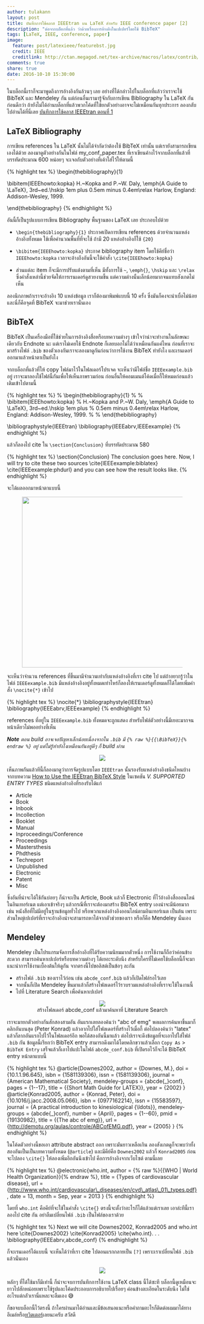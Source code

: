 ```yaml
---
author: tulakann
layout: post
title: บันทึกการใช้คลาส IEEEtran บน LaTeX สำหรับ IEEE conference paper [2]
description: "ต่อจากบล็อกที่แล้ว ว่าด้วยเรื่องการอ้างอิงในเปเปอร์โดยใช้ BibTeX"
tags: [LaTeX, IEEE, conference, paper]
image:
  feature: post/latexieee/featurebst.jpg
  credit: IEEE
  creditlink: http://ctan.megagod.net/tex-archive/macros/latex/contrib/IEEEtran/bibtex/IEEEtran_bst_HOWTO.pdf
comments: true
share: true
date: 2016-10-10 15:30:00
---
```


ในบล็อกนี้เราก็จะมาพูดถึงการอ้างอิงกันล้วนๆ เลย อย่างที่ได้กล่าวไปในบล็อกที่แล้วว่าเราจะใช้ BibTeX และ Mendeley กัน แต่ก่อนอื่นเรามารู้จักกับการเขียน Bibliography ใน LaTeX กันก่อนดีกว่า ถ้ายังไม่ได้อ่านบล็อกที่แล้วพวกโค้ดที่ใช้ยกตัวอย่างอาจจะไม่เหมือนกันทุกประการ ลองกลับไปอ่านได้ที่นี่เลย [บันทึกการใช้คลาส IEEEtran ตอนที่ 1](http://tupleblog.github.io/latex-ieeetran/)

## LaTeX Bibliography
การเขียน references ใน LaTeX นั้นไม่ได้จำกัดว่าต้องใช้ BibTeX เท่านั้น แต่เรายังสามารถเขียนเองได้ด้วย ลองมาดูตัวอย่างกันในไฟล์ my_conf_paper.tex ที่เราเขียนค้างไว้จากบล็อกที่แล้วที่บรรทัดประมาณ 600 หน่อยๆ จะเจอกับตัวอย่างที่เค้าใส่ไว้ให้ตามนี้

{% highlight tex %}
\begin{thebibliography}{1}

\bibitem{IEEEhowto:kopka}
H.~Kopka and P.~W. Daly, \emph{A Guide to \LaTeX}, 3rd~ed.\hskip 1em plus
  0.5em minus 0.4em\relax Harlow, England: Addison-Wesley, 1999.

\end{thebibliography}
{% endhighlight %}

อันนี้ก็เป็นรูปแบบการเขียน Bibliography พื้นฐานของ LaTeX เลย ประกอบไปด้วย

- `\begin{thebibliography}{1}` ประกาศเปิดการเขียน references ด้วยจำนวนแหล่งอ้างอิงทั้งหมด ใช้เพื่อคำนวณพื้นที่ที่จะใช้ ถ้ามี 20 แหล่งอ้างอิงก็ใช้ `{20}`
- `\bibitem{IEEEhowto:kopka}` ประกาศ bibliography item โดยใช้คีย์ชื่อว่า `IEEEhowto:kopka` เวลาจะอ้างถึงอันนี้จะใช้คำสั่ง `\cite{IEEEhowto:kopka}`

- ส่วนแต่ละ item ก็จะมีการปรับแต่่งตามที่เห็น มีทั้งการใช้ `~`, `\emph{}`, `\hskip` และ `\relax` ซึ่งคำสั่งเหล่านี้ช่วยจัดให้การเรนเดอร์ดูสวยงามขึ้น แต่ความต่างนั้นเล็กน้อยมากจนแทบสังเกตไม่เห็น

ลองนึกภาพถ้าเราจะอ้างอิง 10 แหล่งข้อมูล เราก็ต้องมาพิมพ์แบบนี้ 10 ครั้ง ซึ่งมันก็คงจะน่าเบื่อไม่น้อย และนี่ก็คือจุดที่ BibTeX จะมาช่วยเรานั่นเอง

## BibTeX
BibTeX เป็นเครื่องมือที่ใช้ช่วยในการอ้างอิงสื่อหรือบทความต่างๆ เข้าใจว่าน่าจะทำงานในลักษณะเดียวกับ Endnote นะ แต่เราไม่เคยใช้ Endnote ก็เลยบอกไม่ได้ว่าเหมือนกันแค่ไหน ก่อนที่เราจะมาสร้างไฟล์ `.bib` ของตัวเองกันเราจะลองมาดูกันก่อนว่าการใช้งาน BibTeX ทำยังไง และเรนเดอร์ออกมาแล้วหน้าตาเป็นยังไง

จากบล็อกที่แล้วที่ให้ copy ไฟล์มาไว้ในโฟลเดอร์โปรเจค จะเห็นว่ามีไฟล์ชื่อ `IEEEexample.bib` อยู่ เราจะมาลองใช้ไฟล์นี้กันเพื่อให้เห็นภาพรวมก่อน ก่อนอื่นให้คอมเมนต์โค้ดเมื่อกี้ให้หมดก่อนแล้วเติมเข้าไปตามนี้

{% highlight tex %}
% \begin{thebibliography}{1}
%
% \bibitem{IEEEhowto:kopka}
% H.~Kopka and P.~W. Daly, \emph{A Guide to \LaTeX}, 3rd~ed.\hskip 1em plus
%   0.5em minus 0.4em\relax Harlow, England: Addison-Wesley, 1999.
%
% \end{thebibliography}

\bibliographystyle{IEEEtran}
\bibliography{IEEEabrv,IEEEexample}
{% endhighlight %}

แล้วก็ลองไป cite ใน `\section{Conclusion}` ที่บรรทัดประมาณ 580

{% highlight tex %}
\section{Conclusion}
The conclusion goes here. Now, I will try to cite these two sources
\cite{IEEEexample:biblatex} \cite{IEEEexample:phdurl} and you can see how
the result looks like.
{% endhighlight %}

จะได้ผลออกมาหน้าตาแบบนี้

<figure><center>
  <img width="450px" src="/images/post/latexieee/refrendered.png" data-action="zoom"/>
</center></figure>

จะเห็นว่าจำนวน references ที่ขึ้นมามีจำนวนเท่ากับแหล่งอ้างอิงที่เรา cite ไป แต่ถ้าอยากรู้ว่าในไฟล์ `IEEEexample.bib` มีแหล่งอ้างอิงอยู่ทั้งหมดเท่าไหร่ก็ลองให้เรนเดอร์ดูทั้งหมดก็ได้โดยเพิ่มคำสั่ง `\nocite{*}` เข้าไป

{% highlight tex %}
\nocite{*}
\bibliographystyle{IEEEtran}
\bibliography{IEEEabrv,IEEEexample}
{% endhighlight %}

references ที่อยู่ใน `IEEEexample.bib` ทั้งหมดจะถูกแสดง สำหรับไฟล์ตัวอย่างนี้มีเยอะมากจนหน้าเดียวไม่พออย่างที่เห็น

_**Note** ตอน build อาจเจอปัญหาเล็กน้อยเนื่องจากใน `.bib` มี `{% raw %}{{\BibTeX}}{% endraw %}` อยู่ แต่ไม่รู้ทำยังไงเหมือนกันอยู่ดีๆ ก็ build ผ่าน_

<figure><center>
  <img src="/images/post/latexieee/allref.png" data-action="zoom"/>
</center></figure>

เห็นภาพกันแล้วทีนี้ก็ลองมาดูว่าการจัดรูปแบบโดย `IEEEtran` นั้นรองรับแหล่งอ้างอิงชนิดไหนบ้าง จากบทความ [How to Use the IEEEtran BibTeX Style](http://ctan.megagod.net/tex-archive/macros/latex/contrib/IEEEtran/bibtex/IEEEtran_bst_HOWTO.pdf) ในเซคชัน _V. SUPPORTED ENTRY TYPES_ ชนิดแหล่งอ้างอิงที่รองรับได้แก่

- Article
- Book
- Inbook
- Incollection
- Booklet
- Manual
- Inproceedings/Conference
- Proceedings
- Mastersthesis
- Phdthesis
- Techreport
- Unpublished
- Electronic
- Patent
- Misc

ซึ่งอันที่น่าจะได้ใช้กันบ่อยๆ ก็น่าจะเป็น Article, Book แล้วก็ Electronic ที่ไว้อ้างอิงสื่อออนไลน์ในอินเทอร์เนต แต่เอาเข้าจริงๆ แล้วกรณีที่เราจะต้องมาสร้าง BibTeX entry เองน่าจะมีน้อยมาก เช่น หนังสือที่ไม่มีอยู่ในฐานข้อมูลทั่วไป หรือพวกแหล่งอ้างอิงออนไลน์ตามอินเทอร์เนต เป็นต้น เพราะส่วนใหญ่เปเปอร์ที่เราจะอ้างอิงน่าจะสามารถหาได้จากตัวช่วยของเรา หรือก็คือ Mendeley นั่นเอง

## Mendeley
Mendeley เป็นโปรแกรมจัดการสื่ออ้างอิงที่ได้รับความนิยมมากตัวหนึ่ง การใช้งานก็ถือว่าค่อนข้างสะดวก สามารถค้นหาเปเปอร์หรือบทความต่างๆ ได้เยอะระดับนึง สำหรับใครที่ไม่เคยใช้บล็อกนี้ก็จะมาแนะนำการใช้งานเบื้องต้นให้ดูกัน จากตรงนี้ไปขอลิสต์เป็นข้อๆ ละกัน

- สร้างไฟล์ `.bib` ของเราไว้ก่อน เช่น `abcde_conf.bib` แล้วก็เปิดไฟล์รอไว้เลย
- จากนั้นก็เปิด Mendeley ขึ้นมาแล้วก็สร้างโฟลเดอร์ไว้รวบรวมแหล่งอ้างอิงที่เราจะใช้ในงานนี้
- ไปที่ Literature Search เพื่อค้นหาเปเปอร์

<figure><center>
  <img src="/images/post/latexieee/mendeleymenu.png" data-action="zoom"/>

  <figcaption>
    <a title="#">
      สร้างโฟลเดอร์ abcde_conf แล้วมาค้นหาที่ Literature Search
    </a>
  </figcaption>
</center></figure>

เราจะมายกตัวอย่างกันสักสองสามอัน อันแรกเลยลองค้นว่า "abc of emg" พอผลการค้นหาขึ้นมาก็คลิกอันบนสุด (Peter Konrad) แล้วลากไปใส่โฟลเดอร์ที่สร้างไว้เมื่อกี้ ต่อไปลองค้นว่า "latex" แล้วก็ลากอันแรกไปไว้ในโฟลเดอร์อีก พอได้สองอันนี้มาแล้ว ต่อไปเราจะดึงข้อมูลที่จะเอาไปใส่ไฟล์ `.bib` กัน ข้อมูลนี้เรียกว่า BibTeX entry สามารถดึงมาได้โดยคลิกขวาแล้วเลือก `Copy As` > `BibTeX Entry` เสร็จแล้วก็เอาไปแปะในไฟล์ `abcde_conf.bib` ที่เปิดรอไว้ก็จะได้ BibTeX entry หน้าตาแบบนี้

{% highlight tex %}
@article{Downes2002,
  author = {Downes, M.},
  doi = {10.1.1.96.645},
  isbn = {1581139306},
  issn = {1581139306},
  journal = {American Mathematical Society},
  mendeley-groups = {abcde{\_}conf},
  pages = {1--17},
  title = {{Short Math Guide for LATEX}},
  year = {2002}
}
@article{Konrad2005,
  author = {Konrad, Peter},
  doi = {10.1016/j.jacc.2008.05.066},
  isbn = {0977162214},
  issn = {15583597},
  journal = {A practical introduction to kinesiological {\ldots}},
  mendeley-groups = {abcde{\_}conf},
  number = {April},
  pages = {1--60},
  pmid = {19130982},
  title = {{The abc of emg}},
  url = {http://demotu.org/aulas/controle/ABCofEMG.pdf},
  year = {2005}
}
{% endhighlight %}

ในโค้ดตัวอย่างนี้ขอเอา attribute abstract ออก เพราะมันยาวเหลือเกิน ลองสังเกตดูก็จะพบว่าทั้งสองอันเป็นเป็นบทความทั้งหมด (`@article`) และมีคีย์คือ `Downes2002` แล้วก็ `Konrad2005` ก่อนจะไปลอง `\cite{}` ให้ลองเพิ่มอีกอันนึงเข้าไป คือการอ้างอิงจากเว็บไซต์ ตามนี้เลย

{% highlight tex %}
@electronic{who.int,
  author = {% raw %}{{WHO | World Health Organization}}{% endraw %},
  title = {Types of cardiovascular disease},
  url = {http://www.who.int/cardiovascular\_diseases/en/cvd\_atlas\_01\_types.pdf},
  date = 13,
  month = Sep,
  year = 2013
}
{% endhighlight %}

โดยที่ `who.int` คือคีย์ที่จะใช้ในคำสั่ง `\cite{}` ตรงนี้จะตั้งว่าอะไรก็ได้แล้วแต่เราเลย เอาล่ะทีนี้เราลองไป cite กัน อย่าลืมเปลี่ยนไฟล์ `.bib` เป็นไฟล์ของเราด้วย

{% highlight tex %}
Next we will cite Downes2002, Konrad2005 and who.int
here \cite{Downes2002} \cite{Konrad2005} \cite{who.int}.
.
.
\bibliography{IEEEabrv,abcde_conf}
{% endhighlight %}

ก็จะเรนเดอร์ได้แบบนี้ จะเห็นได้ว่าที่เรา cite ไปตอนแรกกลายเป็น `[?]` เพราะเราเปลี่ยนไฟล์ `.bib` แล้วนั่นเอง

<figure><center>
  <img src="/images/post/latexieee/citemybib.png" data-action="zoom"/>
</center></figure>

หลักๆ ที่ได้ใช้มาก็มีเท่านี้ ก็น่าจะจบการบันทึกการใช้งาน LaTeX class นี้ได้ซะที บล็อกนี้ดูเหมือนจะยาวไปสักหน่อยเพราะใช้รูปและโค้ดประกอบการอธิบายไปเรื่อยๆ ค่อนข้างละเอียดในระดับนึง ไม่ใช่อะไรแต่กลัวเรานี่แหละจะลืมเอง 😅

ก็ขอจบบล็อกนี้ไว้ตรงนี้ ถ้าใครผ่านมาได้อ่านและมีข้อเสนอแนะหรือคำถามอะไรก็ติดต่อผมมาได้ทางอีเมล์หรือ[ทวิตเตอร์](https://twitter.com/tulakann)เลยนะครับ สวัสดี
